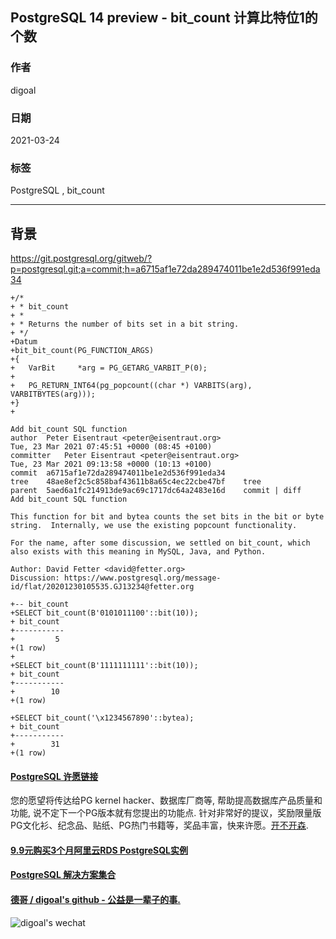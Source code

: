 ## PostgreSQL 14 preview - bit_count 计算比特位1的个数      
      
### 作者      
digoal      
      
### 日期      
2021-03-24       
      
### 标签      
PostgreSQL , bit_count     
      
----      
      
## 背景      
https://git.postgresql.org/gitweb/?p=postgresql.git;a=commit;h=a6715af1e72da289474011be1e2d536f991eda34     
  
```
+/*
+ * bit_count
+ *
+ * Returns the number of bits set in a bit string.
+ */
+Datum
+bit_bit_count(PG_FUNCTION_ARGS)
+{
+   VarBit     *arg = PG_GETARG_VARBIT_P(0);
+
+   PG_RETURN_INT64(pg_popcount((char *) VARBITS(arg), VARBITBYTES(arg)));
+}
+
```
      
```      
Add bit_count SQL function  
author	Peter Eisentraut <peter@eisentraut.org>	  
Tue, 23 Mar 2021 07:45:51 +0000 (08:45 +0100)  
committer	Peter Eisentraut <peter@eisentraut.org>	  
Tue, 23 Mar 2021 09:13:58 +0000 (10:13 +0100)  
commit	a6715af1e72da289474011be1e2d536f991eda34  
tree	48ae8ef2c5c858baf43611b8a65c4ec22cbe47bf	tree  
parent	5aed6a1fc214913de9ac69c1717dc64a2483e16d	commit | diff  
Add bit_count SQL function  
  
This function for bit and bytea counts the set bits in the bit or byte  
string.  Internally, we use the existing popcount functionality.  
  
For the name, after some discussion, we settled on bit_count, which  
also exists with this meaning in MySQL, Java, and Python.  
  
Author: David Fetter <david@fetter.org>  
Discussion: https://www.postgresql.org/message-id/flat/20201230105535.GJ13234@fetter.org  
```      
        
```  
+-- bit_count  
+SELECT bit_count(B'0101011100'::bit(10));  
+ bit_count   
+-----------  
+         5  
+(1 row)  
+  
+SELECT bit_count(B'1111111111'::bit(10));  
+ bit_count   
+-----------  
+        10  
+(1 row)  
  
+SELECT bit_count('\x1234567890'::bytea);  
+ bit_count   
+-----------  
+        31  
+(1 row)  
```  
    
  
#### [PostgreSQL 许愿链接](https://github.com/digoal/blog/issues/76 "269ac3d1c492e938c0191101c7238216")
您的愿望将传达给PG kernel hacker、数据库厂商等, 帮助提高数据库产品质量和功能, 说不定下一个PG版本就有您提出的功能点. 针对非常好的提议，奖励限量版PG文化衫、纪念品、贴纸、PG热门书籍等，奖品丰富，快来许愿。[开不开森](https://github.com/digoal/blog/issues/76 "269ac3d1c492e938c0191101c7238216").  
  
  
#### [9.9元购买3个月阿里云RDS PostgreSQL实例](https://www.aliyun.com/database/postgresqlactivity "57258f76c37864c6e6d23383d05714ea")
  
  
#### [PostgreSQL 解决方案集合](https://yq.aliyun.com/topic/118 "40cff096e9ed7122c512b35d8561d9c8")
  
  
#### [德哥 / digoal's github - 公益是一辈子的事.](https://github.com/digoal/blog/blob/master/README.md "22709685feb7cab07d30f30387f0a9ae")
  
  
![digoal's wechat](../pic/digoal_weixin.jpg "f7ad92eeba24523fd47a6e1a0e691b59")
  
